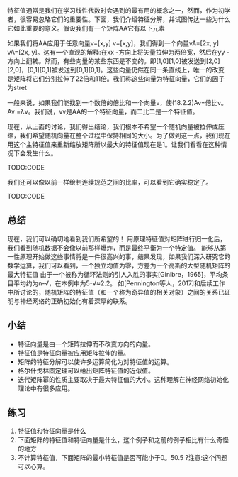 

<!--
 * @version:
 * @Author:  StevenJokes https://github.com/StevenJokes
 * @Date: 2020-07-07 13:17:16
 * @LastEditors:  StevenJokes https://github.com/StevenJokes
 * @LastEditTime: 2020-07-07 13:25:17
 * @Description:
 * @TODO::
 * @Reference:
-->

特征值通常是我们在学习线性代数时会遇到的最有用的概念之一，然而，作为初学者，很容易忽略它们的重要性。下面，我们介绍特征分解，并试图传达一些为什么它如此重要的意义。假设我们有一个矩阵AA它有以下元素

如果我们将AA应用于任意向量v=[x,y] v=[x,y]，我们得到一个向量vA=[2x, y] vA=[2x, y]。这有一个直观的解释:在xx -方向上将矢量拉伸为两倍宽，然后在yy -方向上翻转。然而，有些向量的某些东西是不变的。即[1,0][1,0]被发送到[2,0][2,0]，[0,1][0,1]被发送到[0,1][0,1]。这些向量仍然在同一条直线上，唯一的改变是矩阵将它们分别拉伸了22倍和11倍。我们称这些向量为特征向量，它们的因子为stret

一般来说，如果我们能找到一个数倍的倍比和一个向量v，使(18.2.2)Av=倍比v。Av =λv。我们说，vv是AA的一个特征向量，而二比二是一个特征值。


现在，从上面的讨论，我们得出结论，我们根本不希望一个随机向量被拉伸或压缩，我们希望随机向量在整个过程中保持相同的大小。为了做到这一点，我们现在用这个主特征值来重新缩放矩阵所以最大的特征值现在是1。让我们看看在这种情况下会发生什么。

TODO:CODE

我们还可以像以前一样绘制连续规范之间的比率，可以看到它确实稳定了。

TODO:CODE

## 总结

现在，我们可以确切地看到我们所希望的！ 用原理特征值对矩阵进行归一化后，我们看到随机数据不会像以前那样爆炸，而是最终平衡为一个特定值。 能够从第一性原理开始做这些事情将是一件很高兴的事，结果发现，如果我们深入研究它的数学运算，我们可以看到，一个独立均值为零，方差为一个高斯的大型随机矩阵的最大特征值 由于一个被称为循环法则的引人入胜的事实[Ginibre，1965]，平均条目平均约为n-√，在本例中为5-√≈2.2。 如[Pennington等人，2017]和后续工作中所讨论的，随机矩阵的特征值（和一个称为奇异值的相关对象）之间的关系已证明与神经网络的正确初始化有着深厚的联系。

## 小结

* 特征向量是由一个矩阵拉伸而不改变方向的向量。
* 特征值是特征向量被应用矩阵拉伸的量。
* 矩阵的特征分解可以使许多运算简化为对特征值的运算。
* 格尔什戈林圆定理可以给出矩阵特征值的近似值。
* 迭代矩阵幂的性质主要取决于最大特征值的大小。这种理解在神经网络初始化理论中有很多应用。

## 练习

1. 特征值和特征向量是什么
1. 下面矩阵的特征值和特征向量是什么，这个例子和之前的例子相比有什么奇怪的地方
1. 不计算特征值，下面矩阵的最小特征值是否可能小于0。50.5 ?注意:这个问题可以心算。
